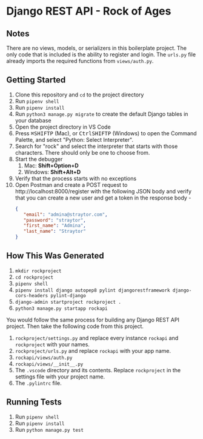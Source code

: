 # Django REST API - Rock of Ages

## Notes

There are no views, models, or serializers in this boilerplate project. The only code that is included is the ability to register and login. The `urls.py` file already imports the required functions from `views/auth.py`.

## Getting Started

1. Clone this repository and `cd` to the project directory
2. Run `pipenv shell`
3. Run `pipenv install`
4. Run `python3 manage.py migrate` to create the default Django tables in your database
5. Open the project directory in VS Code
6. Press <kbd>⌘</kbd><kbd>SHIFT</kbd><kbd>P</kbd> (Mac), or <kbd>Ctrl</kbd><kbd>SHIFT</kbd><kbd>P</kbd> (Windows) to open the Command Palette, and select "Python: Select Interpreter".
4. Search for "rock" and select the interpreter that starts with those characters. There should only be one to choose from.
7. Start the debugger
   1. Mac: **Shift+Option+D**
   2. Windows: **Shift+Alt+D**
8. Verify that the process starts with no exceptions
9. Open Postman and create a POST request to http://localhost:8000/register with the following JSON body and verify that you can create a new user and get a token in the response body -
   ```json
   {
      "email": "admina@straytor.com",
      "password": "straytor",
      "first_name": "Admina",
      "last_name": "Straytor"
   }
   ```

## How This Was Generated

1. `mkdir rockproject`
2. `cd rockproject`
3. `pipenv shell`
4. `pipenv install django autopep8 pylint djangorestframework django-cors-headers pylint-django`
5. `django-admin startproject rockproject .`
6. `python3 manage.py startapp rockapi`

You would follow the same process for building any Django REST API project. Then take the following code from this project.

1. `rockproject/settings.py` and replace every instance `rockapi` and `rockproject` with your names.
2. `rockproject/urls.py` and replace `rockapi` with your app name.
3. `rockapi/views/auth.py`
4. `rockapi/views/__init__.py`
5. The `.vscode` directory and its contents. Replace `rockproject` in the settings file with your project name.
6. The `.pylintrc` file.

## Running Tests
1. Run `pipenv shell`
2. Run `pipenv install`
3. Run `python manage.py test`
